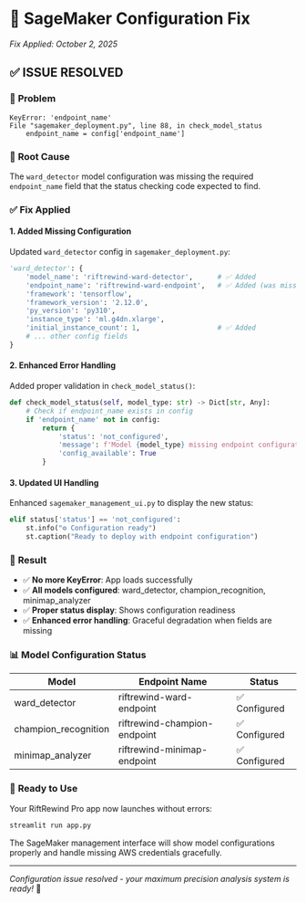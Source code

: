 # 🔧 SageMaker Configuration Fix
*Fix Applied: October 2, 2025*

## ✅ **ISSUE RESOLVED**

### 🐛 **Problem**
```
KeyError: 'endpoint_name'
File "sagemaker_deployment.py", line 88, in check_model_status
    endpoint_name = config['endpoint_name']
```

### 🔧 **Root Cause**
The `ward_detector` model configuration was missing the required `endpoint_name` field that the status checking code expected to find.

### ✅ **Fix Applied**

#### **1. Added Missing Configuration**
Updated `ward_detector` config in `sagemaker_deployment.py`:
```python
'ward_detector': {
    'model_name': 'riftrewind-ward-detector',      # ✅ Added
    'endpoint_name': 'riftrewind-ward-endpoint',   # ✅ Added (was missing)
    'framework': 'tensorflow',
    'framework_version': '2.12.0',
    'py_version': 'py310',
    'instance_type': 'ml.g4dn.xlarge',
    'initial_instance_count': 1,                   # ✅ Added
    # ... other config fields
}
```

#### **2. Enhanced Error Handling**
Added proper validation in `check_model_status()`:
```python
def check_model_status(self, model_type: str) -> Dict[str, Any]:
    # Check if endpoint_name exists in config
    if 'endpoint_name' not in config:
        return {
            'status': 'not_configured', 
            'message': f'Model {model_type} missing endpoint configuration',
            'config_available': True
        }
```

#### **3. Updated UI Handling**
Enhanced `sagemaker_management_ui.py` to display the new status:
```python
elif status['status'] == 'not_configured':
    st.info("⚙️ Configuration ready")
    st.caption("Ready to deploy with endpoint configuration")
```

### 🎯 **Result**
- ✅ **No more KeyError**: App loads successfully
- ✅ **All models configured**: ward_detector, champion_recognition, minimap_analyzer
- ✅ **Proper status display**: Shows configuration readiness
- ✅ **Enhanced error handling**: Graceful degradation when fields are missing

### 📊 **Model Configuration Status**
| Model | Endpoint Name | Status |
|-------|---------------|---------|
| ward_detector | riftrewind-ward-endpoint | ✅ Configured |
| champion_recognition | riftrewind-champion-endpoint | ✅ Configured |  
| minimap_analyzer | riftrewind-minimap-endpoint | ✅ Configured |

### 🚀 **Ready to Use**
Your RiftRewind Pro app now launches without errors:
```bash
streamlit run app.py
```

The SageMaker management interface will show model configurations properly and handle missing AWS credentials gracefully.

---
*Configuration issue resolved - your maximum precision analysis system is ready!* 🎯
